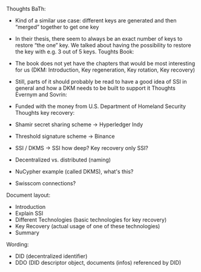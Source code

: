 Thoughts BaTh:
- Kind of a similar use case: different keys are generated and then “merged” together to get one key
- In their thesis, there seem to always be an exact number of keys to restore “the one” key. We talked about having the possibility to restore the key with e.g. 3 out of 5 keys.
Toughts Book:
- The book does not yet have the chapters that would be most interesting for us (DKM: Introduction, Key regeneration, Key rotation, Key recovery)
- Still, parts of it should probably be read to have a good idea of SSI in general and how a DKM needs to be built to support it
Thoughts Evernym and Sovrin:
- Funded with the money from U.S. Department of Homeland Security
Thoughts key recovery:
- Shamir secret sharing scheme -> Hyperledger Indy
- Threshold signature scheme -> Binance

- SSI / DKMS -> SSI how deep? Key recovery only SSI? 
- Decentralized vs. distributed (naming)
- NuCypher example (called DKMS), what's this?
- Swisscom connections?

Document layout:
- Introduction
- Explain SSI 
- Different Technologies (basic technologies for key recovery)
- Key Recovery (actual usage of one of these technologies)
- Summary

Wording:
- DID (decentralized identifier)
- DDO (DID descriptor object, documents (infos) referenced by DID)
